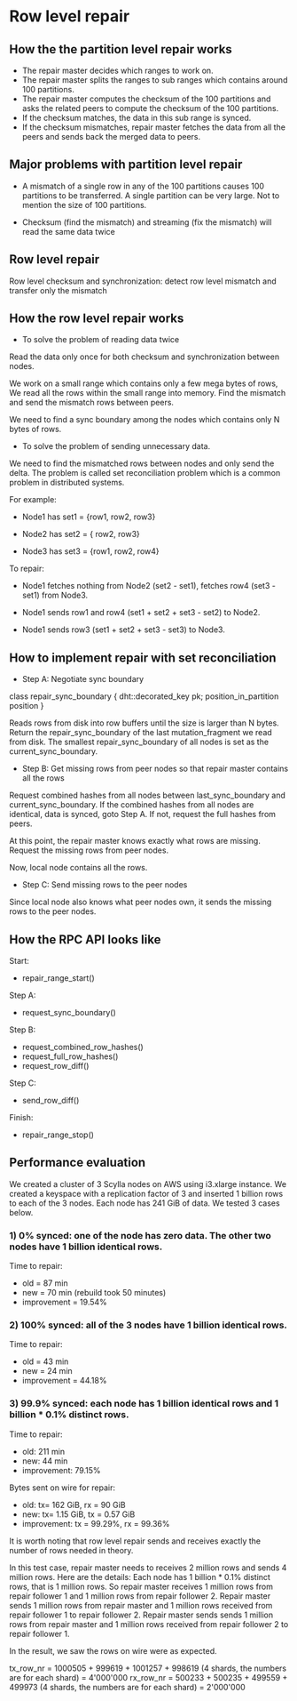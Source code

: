 # Row level repair

## How the the partition level repair works

- The repair master decides which ranges to work on.
- The repair master splits the ranges to sub ranges which contains around 100
partitions.
- The repair master computes the checksum of the 100 partitions and asks the
related peers to compute the checksum of the 100 partitions.
- If the checksum matches, the data in this sub range is synced.
- If the checksum mismatches, repair master fetches the data from all the peers
and sends back the merged data to peers.

## Major problems with partition level repair

- A mismatch of a single row in any of the 100 partitions causes 100
partitions to be transferred. A single partition can be very large. Not to
mention the size of 100 partitions.

- Checksum (find the mismatch) and streaming (fix the mismatch) will read the
same data twice

## Row level repair

Row level checksum and synchronization: detect row level mismatch and transfer
only the mismatch

## How the row level repair works

- To solve the problem of reading data twice

Read the data only once for both checksum and synchronization between nodes.

We work on a small range which contains only a few mega bytes of rows,
We read all the rows within the small range into memory. Find the
mismatch and send the mismatch rows between peers.

We need to find a sync boundary among the nodes which contains only N bytes of
rows.

- To solve the problem of sending unnecessary data.

We need to find the mismatched rows between nodes and only send the delta.
The problem is called set reconciliation problem which is a common problem in
distributed systems.

For example:

- Node1 has set1 = {row1, row2, row3}

- Node2 has set2 = {      row2, row3}

- Node3 has set3 = {row1, row2, row4}

To repair:

- Node1 fetches nothing from Node2 (set2 - set1), fetches row4 (set3 - set1) from Node3.

- Node1 sends row1 and row4 (set1 + set2 + set3 - set2) to Node2.

- Node1 sends row3 (set1 + set2 + set3 - set3) to Node3.

## How to implement repair with set reconciliation

- Step A: Negotiate sync boundary

class repair_sync_boundary {
    dht::decorated_key pk;
    position_in_partition position
}

Reads rows from disk into row buffers until the size is larger than N
bytes. Return the repair_sync_boundary of the last mutation_fragment we
read from disk. The smallest repair_sync_boundary of all nodes is
set as the current_sync_boundary.

- Step B: Get missing rows from peer nodes so that repair master contains all the rows

Request combined hashes from all nodes between last_sync_boundary and
current_sync_boundary. If the combined hashes from all nodes are identical,
data is synced, goto Step A. If not, request the full hashes from peers.

At this point, the repair master knows exactly what rows are missing. Request the
missing rows from peer nodes.

Now, local node contains all the rows.

- Step C: Send missing rows to the peer nodes

Since local node also knows what peer nodes own, it sends the missing rows to
the peer nodes.

## How the RPC API looks like

Start:
- repair_range_start()

Step A:
- request_sync_boundary()

Step B:
- request_combined_row_hashes()
- request_full_row_hashes()
- request_row_diff()

Step C:
- send_row_diff()

Finish:
- repair_range_stop()

## Performance evaluation

We created a cluster of 3 Scylla nodes on AWS using i3.xlarge instance. We
created a keyspace with a replication factor of 3 and inserted 1 billion
rows to each of the 3 nodes. Each node has 241 GiB of data.
We tested 3 cases below.

### 1) 0% synced: one of the node has zero data. The other two nodes have 1 billion identical rows.

Time to repair:

*    old = 87 min
*    new = 70 min (rebuild took 50 minutes)
*    improvement = 19.54%

### 2) 100% synced: all of the 3 nodes have 1 billion identical rows.

Time to repair:

*    old = 43 min
*    new = 24 min
*    improvement = 44.18%

### 3) 99.9% synced: each node has 1 billion identical rows and 1 billion * 0.1% distinct rows.

Time to repair:

*    old: 211 min
*    new: 44 min
*    improvement: 79.15%

Bytes sent on wire for repair:

*    old: tx= 162 GiB,  rx = 90 GiB
*    new: tx= 1.15 GiB, tx = 0.57 GiB
*    improvement: tx = 99.29%, rx = 99.36%

It is worth noting that row level repair sends and receives exactly the
number of rows needed in theory.

In this test case, repair master needs to receives 2 million rows and
sends 4 million rows. Here are the details: Each node has 1 billion *
0.1% distinct rows, that is 1 million rows. So repair master receives 1
million rows from repair follower 1 and 1 million rows from repair follower 2.
Repair master sends 1 million rows from repair master and 1 million rows
received from repair follower 1 to repair follower 2. Repair master sends
sends 1 million rows from repair master and 1 million rows received from
repair follower 2 to repair follower 1.

In the result, we saw the rows on wire were as expected.

tx_row_nr  = 1000505 + 999619 + 1001257 + 998619 (4 shards, the numbers are for each shard) = 4'000'000
rx_row_nr  =  500233 + 500235 +  499559 + 499973 (4 shards, the numbers are for each shard) = 2'000'000
